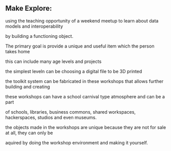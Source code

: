 Make Explore:
-----------

using the teaching opportunity of a weekend meetup to learn about data models and interoperability 

by building a functioning object.

The primary goal is provide a unique and useful item which the person takes home

this can include many age levels and projects

the simplest leveln can be choosing a digital file to be 3D printed 

the toolkit system can be fabricated in these workshops that allows further building and creating

these workshops can have a school carnival type atmosphere and can be a part

of schools, libraries, business commons, shared workspaces, hackerspaces, studios and even museums.

the objects made in the workshops are unique because they are not for sale at all, they can only be

aquired by doing the workshop environment and making it yourself.
